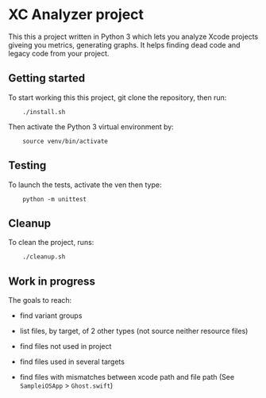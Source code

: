 # XC Analyzer project

This this a project written in Python 3 which lets you analyze Xcode projects giveing you metrics, generating graphs. It helps finding dead code and legacy code from your project.

## Getting started

To start working this this project, git clone the repository, then run:

        ./install.sh

Then activate the Python 3 virtual environment by:

        source venv/bin/activate

## Testing

To launch the tests, activate the ven then type:

        python -m unittest

## Cleanup

To clean the project, runs:

        ./cleanup.sh

## Work in progress

The goals to reach:

- find variant groups

- list files, by target, of 2 other types (not source neither resource files)

- find files not used in project
- find files used in several targets
- find files with mismatches between xcode path and file path (See `SampleiOSApp` > `Ghost.swift`)